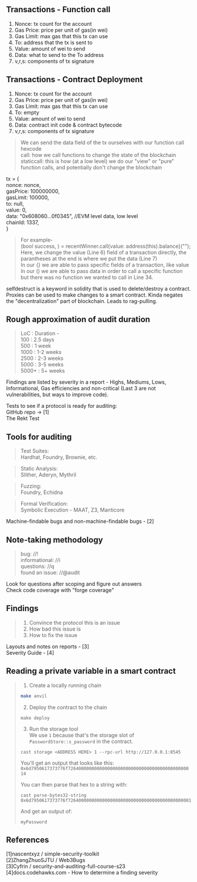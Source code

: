 **Transactions - Function call**  
----------
1. Nonce: tx count for the account  
2. Gas Price: price per unit of gas(in wei)  
3. Gas Limit: max gas that this tx can use  
4. To: address that the tx is sent to  
5. Value: amount of wei to send  
6. Data: what to send to the To address  
7. v,r,s: components of tx signature  
  
**Transactions - Contract Deployment**  
----------
1. Nonce: tx count for the account  
2. Gas Price: price per unit of gas(in wei)  
3. Gas Limit: max gas that this tx can use  
4. To: empty  
5. Value: amount of wei to send  
6. Data: contract init code & contract bytecode  
7. v,r,s: components of tx signature  
  
>We can send the data field of the tx ourselves with our function call hexcode  
>call: how we call functions to change the state of the blockchain  
>staticcall: this is how (at a low level) we do our "view" or "pure" function calls, and potentially don't change the blockchain  
  
tx = {  
    nonce: nonce,  
    gasPrice: 100000000,  
    gasLimit: 100000,  
    to: null,  
    value: 0,  
    data: "0x608060...0f0345", //EVM level data, low level  
    chainId: 1337,  
}  
  
>For example-  
>(bool success, ) = recentWinner.call{value: address(this).balance}("");  
>Here, we change the value (Line 6) field of a transaction directly, the parantheses at the end is where we put the data (Line 7)  
>In our {} we are able to pass specific fields of a transaction, like value  
>In our () we are able to pass data in order to call a specific function but there was no function we wanted to call in Line 34.  
  
selfdestruct is a keyword in solidity that is used to delete/destroy a contract.  
Proxies can be used to make changes to a smart contract. Kinda negates the "decentralization" part of blockchain. Leads to rag-pulling.  
  
  
  
  
**Rough approximation of audit duration**  
----------
>LoC : Duration -   
>100 : 2.5 days  
>500 : 1 week  
>1000 : 1-2 weeks  
>2500 : 2-3 weeks  
>5000 : 3-5 weeks  
>5000+ : 5+ weeks  
  
Findings are listed by severity in a report - Highs, Mediums, Lows, Informational, Gas efficiencies and non-critical (Last 3 are not vulnerabilities, but ways to improve code).  
  
  
Tests to see if a protocol is ready for auditing:  
GitHub repo -> [1]  
The Rekt Test  
  
  
  
  
**Tools for auditing**  
----------
>Test Suites:  
>Hardhat, Foundry, Brownie, etc.  
  
>Static Analysis:  
>Slither, Aderyn, Mythril  
  
>Fuzzing:  
>Foundry, Echidna  
  
>Formal Verification:  
>Symbolic Execution - MAAT, Z3, Manticore  
  
Machine-findable bugs and non-machine-findable bugs - [2]  
  
  
  
  
**Note-taking methodology**  
----------
>bug: //!  
>informational: //i  
>questions: //q  
>found an issue: //@audit  
  
Look for questions after scoping and figure out answers  
Check code coverage with "forge coverage"  
  
  
  
  
**Findings**  
----------
>1. Convince the protocol this is an issue  
>2. How bad this issue is  
>3. How to fix the issue  

Layouts and notes on reports - [3]  
Severity Guide - [4]  
  
  
  
  
**Reading a private variable in a smart contract**  
---------
>1. Create a locally running chain  
>```bash
>make anvil
>```
>  
>2. Deploy the contract to the chain   
>```
>make deploy
>```
>
>3. Run the storage tool  
>We use `1` because that's the storage slot of `PasswordStore::s_password` in the contract.  
>```
>cast storage <ADDRESS HERE> 1 --rpc-url http://127.0.0.1:8545
>```
>
>You'll get an output that looks like this:
>`0x6d7950617373776f726400000000000000000000000000000000000000000014`
>
>You can then parse that hex to a string with:
>```
>cast parse-bytes32-string 0x6d7950617373776f726400000000000000000000000000000000000000000014
>```
>
>And get an output of:
>```
>myPassword
>```




**References**  
----------
[1]nascentxyz / simple-security-toolkit  
[2]ZhangZhuoSJTU / Web3Bugs  
[3]Cyfrin / security-and-auditing-full-course-s23  
[4]docs.codehawks.com - How to determine a finding severity